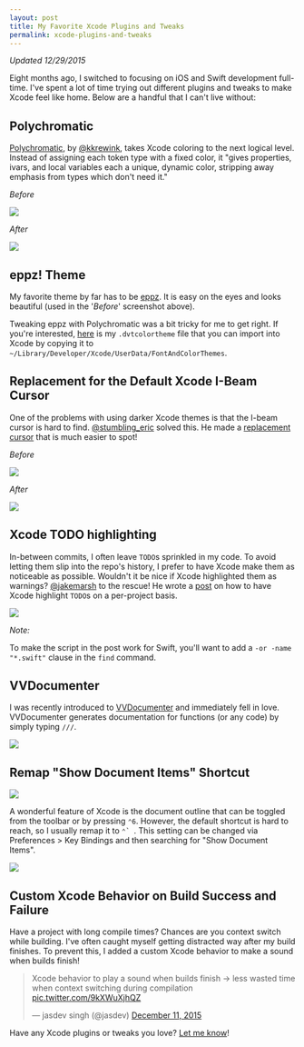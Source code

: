 ```yaml
---
layout: post
title: My Favorite Xcode Plugins and Tweaks
permalink: xcode-plugins-and-tweaks
---
```


_Updated 12/29/2015_

Eight months ago, I switched to focusing on iOS and Swift development full-time. I've spent a lot of time trying out different plugins and tweaks to make Xcode feel like home. Below are a handful that I can't live without:

## Polychromatic

[Polychromatic](https://github.com/kolinkrewinkel/Polychromatic), by [@kkrewink](https://twitter.com/kkrewink), takes Xcode coloring to the next logical level. Instead of assigning each token type with a fixed color, it "gives properties, ivars, and local variables each a unique, dynamic color, stripping away emphasis from types which don't need it."

*Before*

![](/public/images/wo_polychromatic.png)

*After*

![](/public/images/w_polychromatic.png)

## eppz! Theme

My favorite theme by far has to be [eppz](https://github.com/eppz/iOS.Library.eppz_xCode). It is easy on the eyes and looks beautiful (used in the '*Before*' screenshot above).

Tweaking eppz with Polychromatic was a bit tricky for me to get right. If you're interested, [here](/public/eppz!.dvtcolortheme) is my `.dvtcolortheme` file that you can import into Xcode by copying it to `~/Library/Developer/Xcode/UserData/FontAndColorThemes`.

## Replacement for the Default Xcode I-Beam Cursor

One of the problems with using darker Xcode themes is that the I-beam cursor is hard to find. [@stumbling_eric](https://twitter.com/stumbling_eric) solved this. He made a [replacement cursor](https://github.com/egold/better-xcode-ibeam-cursor) that is much easier to spot!

*Before*

![](/public/images/dark_ibeam.png)

*After*

![](/public/images/light_ibeam.png)

## Xcode TODO highlighting

In-between commits, I often leave `TODO`s sprinkled in my code. To avoid letting them slip into the repo's history, I prefer to have Xcode make them as noticeable as possible. Wouldn't it be nice if Xcode highlighted them as warnings? [@jakemarsh](https://twitter.com/jakemarsh) to the rescue! He wrote a [post](https://deallocatedobjects.com/posts/show-todos-and-fixmes-as-warnings-in-xcode-4) on how to have Xcode highlight `TODO`s on a per-project basis.

![](/public/images/todo_highlight.png)

*Note:*

To make the script in the post work for Swift, you'll want to add a `-or -name "*.swift"` clause in the `find` command.

## VVDocumenter

I was recently introduced to [VVDocumenter](https://github.com/onevcat/VVDocumenter-Xcode) and immediately fell in love. VVDocumenter generates documentation for functions (or any code) by simply typing `///`.

![](http://i.imgur.com/S8zqem9.gif)

## Remap "Show Document Items" Shortcut

![](/public/images/document_items.png)

A wonderful feature of Xcode is the document outline that can be toggled from the toolbar or by pressing `⌃6`. However, the default shortcut is hard to reach, so I usually remap it to ``⌃` ``. This setting can be changed via Preferences > Key Bindings and then searching for "Show Document Items".

![](/public/images/document_items_setting.png)

## Custom Xcode Behavior on Build Success and Failure

Have a project with long compile times? Chances are you context switch while building. I've often caught myself getting distracted way after my build finishes. To prevent this, I added a custom Xcode behavior to make a sound when builds finish!

<blockquote class="twitter-tweet" lang="en"><p lang="en" dir="ltr">Xcode behavior to play a sound when builds finish -&gt; less wasted time when context switching during compilation <a href="https://t.co/9kXWuXjhQZ">pic.twitter.com/9kXWuXjhQZ</a></p>&mdash; jasdev singh (@jasdev) <a href="https://twitter.com/jasdev/status/675345062058921984">December 11, 2015</a></blockquote> <script async src="//platform.twitter.com/widgets.js" charset="utf-8"></script>

Have any Xcode plugins or tweaks you love? [Let me know](https://twitter.com/jasdev)!
